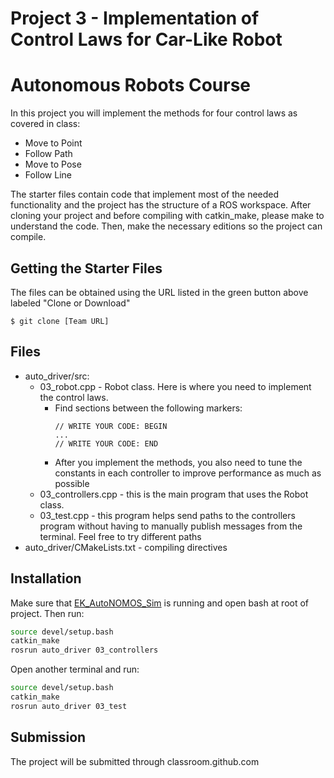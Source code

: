# Project 3 - Implementation of Control Laws for Car-Like Robot
# Autonomous Robots Course

In this project you will implement the methods for four control laws as covered in class:
* Move to Point
* Follow Path
* Move to Pose
* Follow Line


The starter files contain code that implement most of the needed functionality and the project has the structure of a ROS workspace. After cloning your project and before compiling with catkin_make, please make to understand the code. Then, make the necessary editions so the project can compile.

## Getting the Starter Files
The files can be obtained using the URL listed in the green button above labeled "Clone or Download"

```$ git clone [Team URL]```

## Files
* auto_driver/src:
  * 03_robot.cpp - Robot class. Here is where you need to implement the control laws. 
    * Find sections between the following markers:
      ```
      // WRITE YOUR CODE: BEGIN
      ...
      // WRITE YOUR CODE: END
      ```
    * After you implement the methods, you also need to tune the constants in each controller to improve performance as much as possible
  * 03_controllers.cpp - this is the main program that uses the Robot class. 
  * 03_test.cpp - this program helps send paths to the controllers program without having to manually publish messages from the terminal. Feel free to try different paths
* auto_driver/CMakeLists.txt - compiling directives

## Installation
Make sure that [EK_AutoNOMOS_Sim](https://github.com/ITAM-Robotica/EK_AutoNOMOS_Sim) is running and open bash at root of project. Then run:
``` bash
source devel/setup.bash
catkin_make
rosrun auto_driver 03_controllers
```

Open another terminal and run:
``` bash
source devel/setup.bash
catkin_make
rosrun auto_driver 03_test
```

## Submission
The project will be submitted through classroom.github.com


